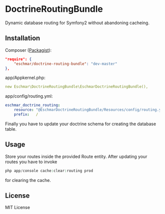# DoctrineRoutingBundle
Dynamic database routing for Symfony2 without abandoning cacheing.

## Installation
Composer (<a href="https://packagist.org/packages/eschmar/doctrine-routing-bundle" target="_blank">Packagist</a>):
```json
"require": {
	"eschmar/doctrine-routing-bundle": "dev-master"
},
```

app/Appkernel.php:
```yaml
new Eschmar\DoctrineRoutingBundle\EschmarDoctrineRoutingBundle(),
```

app/config/routing.yml:
```yaml
eschmar_doctrine_routing:
    resource: "@EschmarDoctrineRoutingBundle/Resources/config/routing.yml"
    prefix:   /
```

Finally you have to update your doctrine schema for creating the database table.

## Usage

Store your routes inside the provided Route entity. After updating your routes you have to invoke
```php
php app/console cache:clear:routing prod
```
for clearing the cache.

## License

MIT License

